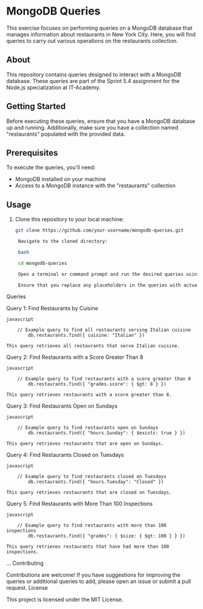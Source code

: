 # MongoDB Queries

This exercise focuses on performing queries on a MongoDB database that manages information about restaurants in New York City. Here, you will find queries to carry out various operations on the restaurants collection.

## About

This repository contains queries designed to interact with a MongoDB database. These queries are part of the Sprint 5.4 assignment for the Node.js specialization at IT-Academy.

## Getting Started

Before executing these queries, ensure that you have a MongoDB database up and running. Additionally, make sure you have a collection named "restaurants" populated with the provided data.

## Prerequisites

To execute the queries, you'll need:

- MongoDB installed on your machine
- Access to a MongoDB instance with the "restaurants" collection

## Usage

1. Clone this repository to your local machine:

   ```bash
   git clone https://github.com/your-username/mongodb-queries.git

    Navigate to the cloned directory:

    bash

    cd mongodb-queries

    Open a terminal or command prompt and run the desired queries using the MongoDB shell or a MongoDB client of your choice.

    Ensure that you replace any placeholders in the queries with actual values as per your database schema.

Queries

Query 1: Find Restaurants by Cuisine

    javascript

        // Example query to find all restaurants serving Italian cuisine
            db.restaurants.find({ cuisine: "Italian" })

    This query retrieves all restaurants that serve Italian cuisine.

Query 2: Find Restaurants with a Score Greater Than 8

    javascript

        // Example query to find restaurants with a score greater than 8
            db.restaurants.find({ "grades.score": { $gt: 8 } })

    This query retrieves restaurants with a score greater than 8.

Query 3: Find Restaurants Open on Sundays

    javascript

        // Example query to find restaurants open on Sundays
            db.restaurants.find({ "hours.Sunday": { $exists: true } })

    This query retrieves restaurants that are open on Sundays.

Query 4: Find Restaurants Closed on Tuesdays

    javascript

        // Example query to find restaurants closed on Tuesdays
            db.restaurants.find({ "hours.Tuesday": "Closed" })

    This query retrieves restaurants that are closed on Tuesdays.

Query 5: Find Restaurants with More Than 100 Inspections

    javascript

        // Example query to find restaurants with more than 100 inspections
            db.restaurants.find({ "grades": { $size: { $gt: 100 } } })

    This query retrieves restaurants that have had more than 100 inspections.

...
Contributing

Contributions are welcome! If you have suggestions for improving the queries or additional queries to add, please open an issue or submit a pull request.
License

This project is licensed under the MIT License.